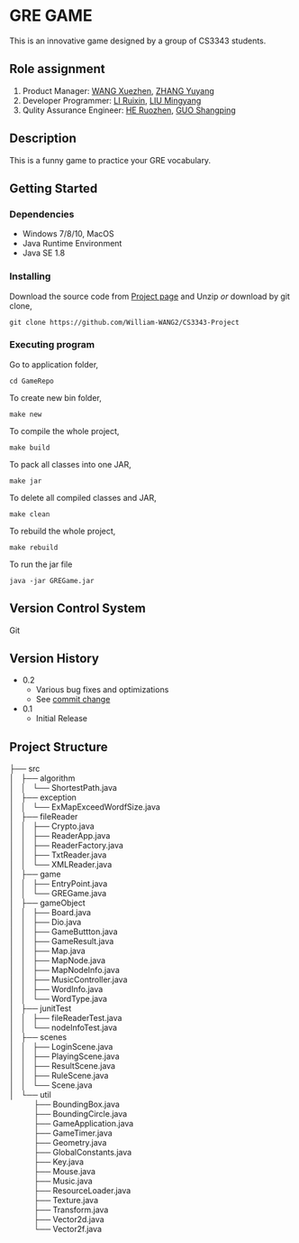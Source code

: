 # GRE GAME

This is an innovative game designed by a group of CS3343 students.  

## Role assignment

1. Product Manager: [WANG Xuezhen](https://github.com/William-WANG2), [ZHANG Yuyang](https://github.com/1319992808)
2. Developer Programmer: [LI Ruixin](https://github.com/Ruixin-LI), [LIU Mingyang](https://github.com/konolmyda)
3. Qulity Assurance Engineer: [HE Ruozhen](https://github.com/Catherine-R-He), [GUO Shangping](https://github.com/shangpguo2)

## Description

This is a funny game to practice your GRE vocabulary.

## Getting Started

### Dependencies

* Windows 7/8/10, MacOS
* Java Runtime Environment
* Java SE 1.8

### Installing

Download the source code from [Project page](https://github.com/William-WANG2/CS3343-Project) and Unzip
*or* download by git clone,
```
git clone https://github.com/William-WANG2/CS3343-Project
```

### Executing program

Go to application folder,

```
cd GameRepo
```

To create new bin folder, 
```
make new 
```

To compile the whole project,    
```
make build
```

To pack all classes into one JAR, 
```
make jar
```

To delete all compiled classes and JAR, 
```
make clean
```

To rebuild the whole project, 
```
make rebuild
```

To run the jar file
```
java -jar GREGame.jar
```



## Version Control System

Git

## Version History

* 0.2
    * Various bug fixes and optimizations
    * See [commit change](https://github.com/William-WANG2/CS3343-Project/graphs/commit-activity)
* 0.1
    * Initial Release

## Project Structure
├── src<br>
│   ├── algorithm<br>
│   │   └── ShortestPath.java<br>
│   ├── exception<br>
│   │   └── ExMapExceedWordfSize.java<br>
│   ├── fileReader<br>
│   │   ├── Crypto.java<br>
│   │   ├── ReaderApp.java<br>
│   │   ├── ReaderFactory.java<br>
│   │   ├── TxtReader.java<br>
│   │   └── XMLReader.java<br>
│   ├── game<br>
│   │   ├── EntryPoint.java<br>
│   │   └── GREGame.java<br>
│   ├── gameObject<br>
│   │   ├── Board.java<br>
│   │   ├── Dio.java<br>
│   │   ├── GameButtton.java<br>
│   │   ├── GameResult.java<br>
│   │   ├── Map.java<br>
│   │   ├── MapNode.java<br>
│   │   ├── MapNodeInfo.java<br>
│   │   ├── MusicController.java<br>
│   │   ├── WordInfo.java<br>
│   │   └── WordType.java<br>
│   ├── junitTest<br>
│   │   ├── fileReaderTest.java<br>
│   │   └── nodeInfoTest.java<br>
│   ├── scenes<br>
│   │   ├── LoginScene.java<br>
│   │   ├── PlayingScene.java<br>
│   │   ├── ResultScene.java<br>
│   │   ├── RuleScene.java<br>
│   │   └── Scene.java<br>
│   └── util<br>
&nbsp;&nbsp;&nbsp;&nbsp;&nbsp;&nbsp;&nbsp;&nbsp;&nbsp;&nbsp;&nbsp;├── BoundingBox.java<br>
&nbsp;&nbsp;&nbsp;&nbsp;&nbsp;&nbsp;&nbsp;&nbsp;&nbsp;&nbsp;&nbsp;├── BoundingCircle.java<br>
&nbsp;&nbsp;&nbsp;&nbsp;&nbsp;&nbsp;&nbsp;&nbsp;&nbsp;&nbsp;&nbsp;├── GameApplication.java<br>
&nbsp;&nbsp;&nbsp;&nbsp;&nbsp;&nbsp;&nbsp;&nbsp;&nbsp;&nbsp;&nbsp;├── GameTimer.java<br>
&nbsp;&nbsp;&nbsp;&nbsp;&nbsp;&nbsp;&nbsp;&nbsp;&nbsp;&nbsp;&nbsp;├── Geometry.java<br>
&nbsp;&nbsp;&nbsp;&nbsp;&nbsp;&nbsp;&nbsp;&nbsp;&nbsp;&nbsp;&nbsp;├── GlobalConstants.java<br>
&nbsp;&nbsp;&nbsp;&nbsp;&nbsp;&nbsp;&nbsp;&nbsp;&nbsp;&nbsp;&nbsp;├── Key.java<br>
&nbsp;&nbsp;&nbsp;&nbsp;&nbsp;&nbsp;&nbsp;&nbsp;&nbsp;&nbsp;&nbsp;├── Mouse.java<br>
&nbsp;&nbsp;&nbsp;&nbsp;&nbsp;&nbsp;&nbsp;&nbsp;&nbsp;&nbsp;&nbsp;├── Music.java<br>
&nbsp;&nbsp;&nbsp;&nbsp;&nbsp;&nbsp;&nbsp;&nbsp;&nbsp;&nbsp;&nbsp;├── ResourceLoader.java<br>
&nbsp;&nbsp;&nbsp;&nbsp;&nbsp;&nbsp;&nbsp;&nbsp;&nbsp;&nbsp;&nbsp;├── Texture.java<br>
&nbsp;&nbsp;&nbsp;&nbsp;&nbsp;&nbsp;&nbsp;&nbsp;&nbsp;&nbsp;&nbsp;├── Transform.java<br>
&nbsp;&nbsp;&nbsp;&nbsp;&nbsp;&nbsp;&nbsp;&nbsp;&nbsp;&nbsp;&nbsp;├── Vector2d.java<br>
&nbsp;&nbsp;&nbsp;&nbsp;&nbsp;&nbsp;&nbsp;&nbsp;&nbsp;&nbsp;&nbsp;└── Vector2f.java<br>
